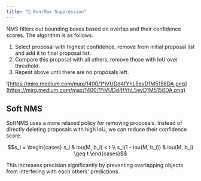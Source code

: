 ```yaml
---
title: "🎁 Non-Max Suppression"
---
```

NMS filters out bounding boxes based on overlap and their confidence scores. The algorithm is as follows.
1. Select proposal with highest confidence, remove from initial proposal list and add it to final proposal list.
2. Compare this proposal with all others, remove those with IoU over threshold.
3. Repeat above until there are no proposals left.

![https://miro.medium.com/max/1400/1*iVUDd4fYhL5evD1M5156DA.png](https://miro.medium.com/max/1400/1*iVUDd4fYhL5evD1M5156DA.png)

## Soft NMS
SoftNMS uses a more relaxed policy for removing proposals. Instead of directly deleting proposals with high IoU, we can reduce their confidence score.

$$s_i = \begin{cases} s_i & iou(M, b_i) < t \\ s_i(1 - iou(M, b_i)) & iou(M, b_i) \geq t \end{cases}$$

This increases precision significantly by preventing overlapping objects from interfering with each others' predictions.